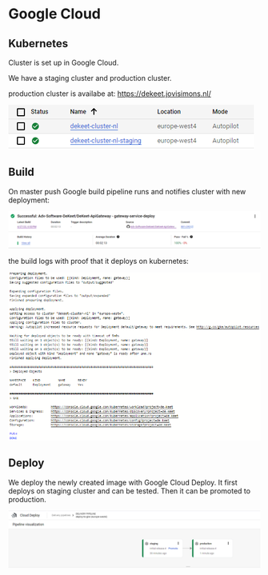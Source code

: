 # Google Cloud

## Kubernetes

Cluster is set up in Google Cloud.

We have a staging cluster and production cluster.

production cluster is availabe at: https://dekeet.jovisimons.nl/

![cluster](https://github.com/Adv-Software-DeKeet/.github/blob/main/DeKeet%20(IP)/images/gCloudCluster.png)

## Build

On master push Google build pipeline runs and notifies cluster with new deployment:

![BuildSucceed](https://github.com/Adv-Software-DeKeet/.github/blob/main/DeKeet%20(IP)/images/gcloudBuild.png)

the build logs with proof that it deploys on kubernetes:

![Buildlogs](https://github.com/Adv-Software-DeKeet/.github/blob/main/DeKeet%20(IP)/images/gcloudBuildLogs.png)

## Deploy

We deploy the newly created image with Google Cloud Deploy. It first deploys on staging cluster and can be tested. Then it can be promoted to production.

![GCPPipeline](https://github.com/Adv-Software-DeKeet/.github/blob/main/DeKeet%20(IP)/images/GCPDeployStag%26Prod.png)